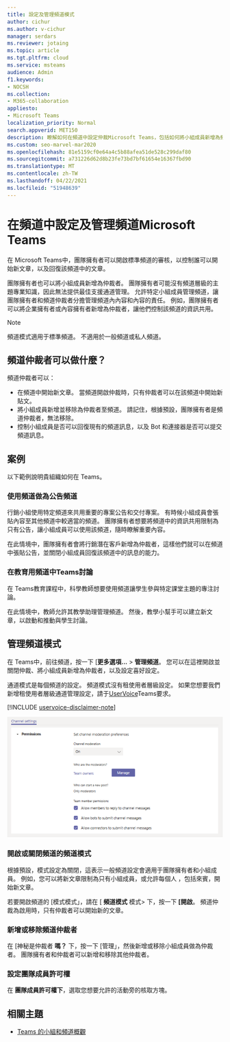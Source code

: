 ```yaml
---
title: 設定及管理頻道模式
author: cichur
ms.author: v-cichur
manager: serdars
ms.reviewer: jotaing
ms.topic: article
ms.tgt.pltfrm: cloud
ms.service: msteams
audience: Admin
f1.keywords:
- NOCSH
ms.collection:
- M365-collaboration
appliesto:
- Microsoft Teams
localization_priority: Normal
search.appverid: MET150
description: 瞭解如何在頻道中設定仲裁Microsoft Teams，包括如何將小組成員新增為頻道仲裁者。
ms.custom: seo-marvel-mar2020
ms.openlocfilehash: 81e5159cf0e64a4c5b88afea51de528c299daf80
ms.sourcegitcommit: a731226d62d8b23fe73bd7bf61654e16367fbd90
ms.translationtype: MT
ms.contentlocale: zh-TW
ms.lasthandoff: 04/22/2021
ms.locfileid: "51948639"
---
```

# <a name="set-up-and-manage-channel-moderation-in-microsoft-teams"></a>在頻道中設定及管理頻道Microsoft Teams

在 Microsoft Teams中，團隊擁有者可以開啟標準頻道的審核，以控制誰可以開始新文章，以及回復該頻道中的文章。

團隊擁有者也可以將小組成員新增為仲裁者。 團隊擁有者可能沒有頻道層級的主題專業知識，因此無法提供最佳支援通道管理。 允許特定小組成員管理頻道，讓團隊擁有者和頻道仲裁者分擔管理頻道內內容和內容的責任。 例如，團隊擁有者可以將企業擁有者或內容擁有者新增為仲裁者，讓他們控制該頻道的資訊共用。

> [!NOTE]
> 頻道模式適用于標準頻道。 不適用於一般頻道或私人頻道。

## <a name="what-can-a-channel-moderator-do"></a>頻道仲裁者可以做什麼？

頻道仲裁者可以：

- 在頻道中開始新文章。 當頻道開啟仲裁時，只有仲裁者可以在該頻道中開始新貼文。
- 將小組成員新增並移除為仲裁者至頻道。 請記住，根據預設，團隊擁有者是頻道仲裁者，無法移除。
- 控制小組成員是否可以回復現有的頻道訊息，以及 Bot 和連接器是否可以提交頻道訊息。

## <a name="scenarios"></a>案例

以下範例說明貴組織如何在 Teams。

### <a name="use-a-channel-as-an-announcement-channel"></a>使用頻道做為公告頻道

行銷小組使用特定頻道來共用重要的專案公告和交付專案。 有時候小組成員會張貼內容至其他頻道中較適當的頻道。 團隊擁有者想要將頻道中的資訊共用限制為只有公告，讓小組成員可以使用該頻道，隨時瞭解重要內容。

在此情境中，團隊擁有者會將行銷潛在客戶新增為仲裁者，這樣他們就可以在頻道中張貼公告，並關閉小組成員回復該頻道中的訊息的能力。

### <a name="use-a-channel-for-class-discussions-in-teams-for-education"></a>在教育用頻道中Teams討論

在 Teams教育課程中，科學教師想要使用頻道讓學生參與特定課堂主題的專注討論。

在此情境中，教師允許其教學助理管理頻道。 然後，教學小幫手可以建立新文章，以啟動和推動與學生討論。

## <a name="manage-channel-moderation"></a>管理頻道模式

在 Teams中，前往頻道，按一下 [**更多選項...**  > **管理頻道**。 您可以在這裡開啟並關閉仲裁、將小組成員新增為仲裁者，以及設定喜好設定。

通道模式是每個頻道的設定。 頻道模式沒有租使用者層級設定。 如果您想要我們新增租使用者層級通道管理設定，請于[UserVoice](https://microsoftteams.uservoice.com/)Teams要求。

[!INCLUDE [uservoice-disclaimer-note](includes/uservoice-disclaimer-note.md)]

![管理 -channel-moderation-in-teams 的喜好設定](media/manage-channel-moderation-in-teams-preferences.png)

### <a name="turn-on-or-turn-off-moderation-for-a-channel"></a>開啟或關閉頻道的頻道模式

根據預設，模式設定為關閉，這表示一般頻道設定會適用于團隊擁有者和小組成員。 例如，您可以將新文章限制為只有小組成員，或允許每個人 ，包括來賓，開始新文章。

若要開啟頻道的 [模式模式」，請在 [ **頻道模式** 模式> 下，按一下 **[開啟**。 頻道仲裁為啟用時，只有仲裁者可以開始新的文章。 

### <a name="add-or-remove-channel-moderators"></a>新增或移除頻道仲裁者

在 [神秘是仲裁者 **嗎？** 下，按一下 [管理」，然後新增或移除小組成員做為仲裁者。 團隊擁有者和仲裁者可以新增和移除其他仲裁者。  

### <a name="set-team-member-permissions"></a>設定團隊成員許可權

在 **團隊成員許可權下**，選取您想要允許的活動旁的核取方塊。

## <a name="related-topics"></a>相關主題

- [Teams 的小組和頻道概觀](teams-channels-overview.md)
